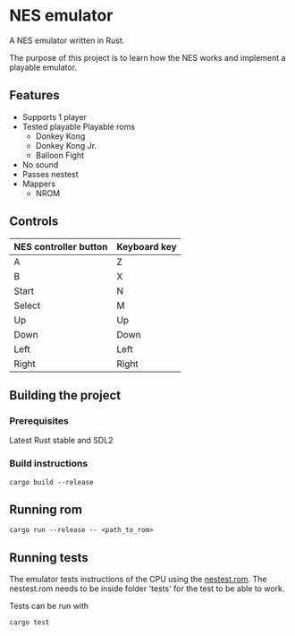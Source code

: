 # NES emulator

A NES emulator written in Rust.

The purpose of this project is to learn how the NES works and implement a playable emulator.

## Features

- Supports 1 player
- Tested playable Playable roms
  - Donkey Kong
  - Donkey Kong Jr.
  - Balloon Fight
- No sound
- Passes nestest
- Mappers
  - NROM


## Controls

| NES controller button | Keyboard key |
| --- | --- |
| A | Z |
| B | X |
| Start | N |
| Select | M |
| Up | Up |
| Down | Down |
| Left | Left |
| Right | Right |

## Building the project

### Prerequisites

Latest Rust stable and SDL2

### Build instructions
```
cargo build --release
```

## Running rom

```
cargo run --release -- <path_to_rom>
```

## Running tests

The emulator tests instructions of the CPU using the [nestest.rom](http://nickmass.com/images/nestest.nes). The nestest.rom needs to be inside folder 'tests' for the test to be able to work.

Tests can be run with 
```
cargo test
```
